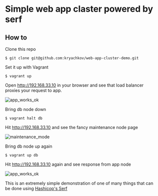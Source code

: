 # Simple web app claster powered by serf

## How to

Clone this repo

`$ git clone git@github.com:kryachkov/web-app-cluster-demo.git`

Set it up with Vagrant

`$ vagrant up`

Open http://192.168.33.10 in your browser and see that load balancer proxies your request to app.

![app_works_ok](https://www.dropbox.com/s/av1hxdii6awgsvi/Screenshot%202016-03-16%2018.50.48.png?dl=1)

Bring db node down

`$ vagrant halt db`

Hit http://192.168.33.10 and see the fancy maintenance node page

![maintenance_mode](https://www.dropbox.com/s/wffjx3f198uv99a/Screenshot%202016-03-16%2018.53.24.png?dl=1)

Bring db node up again

`$ vagrant up db`

Hit http://192.168.33.10 again and see response from app node

![app_works_ok](https://www.dropbox.com/s/av1hxdii6awgsvi/Screenshot%202016-03-16%2018.50.48.png?dl=1)

This is an extremely simple demonstration of one of many things that can be done using [Hashicop's Serf](https://github.com/hashicorp/serf)
